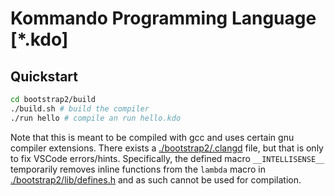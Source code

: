 # Kommando Programming Language [*.kdo]

## Quickstart
```sh
cd bootstrap2/build
./build.sh # build the compiler
./run hello # compile an run hello.kdo
```
Note that this is meant to be compiled with gcc and uses certain gnu compiler extensions. There exists a [./bootstrap2/.clangd](./bootstrap2/.clangd) file,
but that is only to fix VSCode errors/hints. Specifically, the defined macro `__INTELLISENSE__` temporarily removes inline functions from
the `lambda` macro in [./bootstrap2/lib/defines.h](./bootstrap2/lib/defines.h) and as such cannot be used for compilation.
